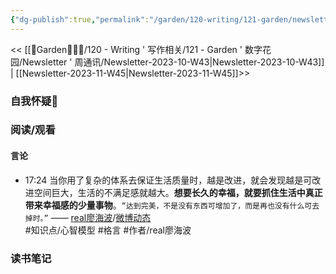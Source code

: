```yaml
---
{"dg-publish":true,"permalink":"/garden/120-writing/121-garden/newsletter/newsletter-2023-11-w44/","tags":["Newsletter","时间/2023-10"],"created":"2023-10-30T17:19:19.346+08:00","updated":"2023-11-05T10:40:56.044+08:00"}
---
```



<< [[🏡Garden🧑🏻‍🌾/120 - Writing ' 写作相关/121 - Garden ' 数字花园/Newsletter ' 周通讯/Newsletter-2023-10-W43\|Newsletter-2023-10-W43]] | [[Newsletter-2023-11-W45\|Newsletter-2023-11-W45]]>>


### 自我怀疑🤨


### 阅读/观看
#### 言论

<div class="transclusion internal-embed is-loaded"><div class="markdown-embed">



- 17:24 当你用了复杂的体系去保证生活质量时，越是改进，就会发现越是可改进空间巨大，生活的不满足感就越大。**想要长久的幸福，就要抓住生活中真正带来幸福感的少量事物**。`“达到完美，不是没有东西可增加了，而是再也没有什么可去掉时。”` —— [real廖海波](https://weibo.com/u/6179123065)/[微博动态](https://weibo.com/6179123065/4962132959168238)<br> #知识点/心智模型 #格言 #作者/real廖海波 

</div></div>



### 读书笔记
